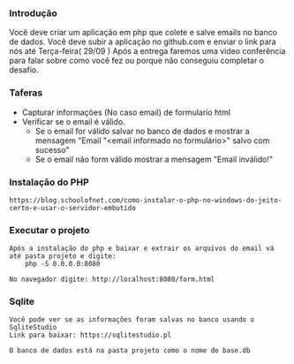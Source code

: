 ### Introdução

Você deve criar um aplicação em php que colete e salve emails no banco de dados. 
Você deve subir a aplicação no github.com e enviar o link para nós até Terça-feira( 29/09 )
Após a entrega faremos uma video conferência para falar sobre como você fez ou porque não conseguiu completar o desafio.


### Taferas
 - Capturar informações (No caso email) de formulario html
 - Verificar se o email é válido. 
    - Se o email for válido salvar no banco de dados e mostrar a mensagem "Email "<email informado no formulário>" salvo com sucesso"
    - Se o email não form válido mostrar a mensagem "Email inválido!"


### Instalação do PHP

    https://blog.schoolofnet.com/como-instalar-o-php-no-windows-do-jeito-certo-e-usar-o-servidor-embutido

### Executar o projeto

    Após a instalação do php e baixar e extrair os arquivos do email vá até pasta projeto e digite:
        php -S 0.0.0.0:8080

    No navegador digite: http://localhost:8080/form.html

### Sqlite

    Você pode ver se as informações foram salvas no banco usando o SqliteStudio
    Link para baixar: https://sqlitestudio.pl

    O banco de dados está na pasta projeto como o nome de base.db
    
